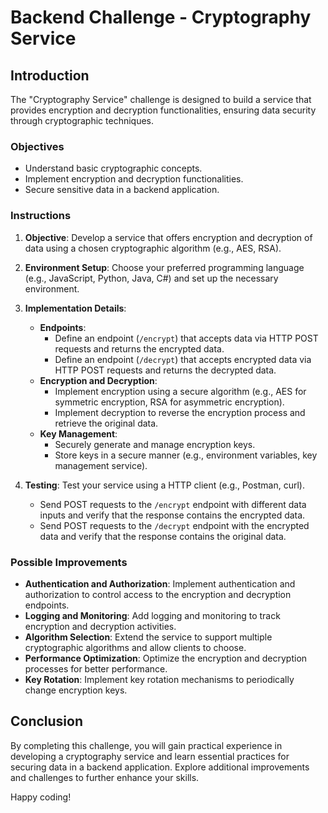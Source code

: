 # Backend Challenge - Cryptography Service

## Introduction

The "Cryptography Service" challenge is designed to build a service that provides encryption and decryption functionalities, ensuring data security through cryptographic techniques.

### Objectives

- Understand basic cryptographic concepts.
- Implement encryption and decryption functionalities.
- Secure sensitive data in a backend application.

### Instructions

1. **Objective**: Develop a service that offers encryption and decryption of data using a chosen cryptographic algorithm (e.g., AES, RSA).

2. **Environment Setup**: Choose your preferred programming language (e.g., JavaScript, Python, Java, C#) and set up the necessary environment.

3. **Implementation Details**:
   - **Endpoints**:
     - Define an endpoint (`/encrypt`) that accepts data via HTTP POST requests and returns the encrypted data.
     - Define an endpoint (`/decrypt`) that accepts encrypted data via HTTP POST requests and returns the decrypted data.
   - **Encryption and Decryption**:
     - Implement encryption using a secure algorithm (e.g., AES for symmetric encryption, RSA for asymmetric encryption).
     - Implement decryption to reverse the encryption process and retrieve the original data.
   - **Key Management**:
     - Securely generate and manage encryption keys.
     - Store keys in a secure manner (e.g., environment variables, key management service).

4. **Testing**: Test your service using a HTTP client (e.g., Postman, curl).
   - Send POST requests to the `/encrypt` endpoint with different data inputs and verify that the response contains the encrypted data.
   - Send POST requests to the `/decrypt` endpoint with the encrypted data and verify that the response contains the original data.

### Possible Improvements

- **Authentication and Authorization**: Implement authentication and authorization to control access to the encryption and decryption endpoints.
- **Logging and Monitoring**: Add logging and monitoring to track encryption and decryption activities.
- **Algorithm Selection**: Extend the service to support multiple cryptographic algorithms and allow clients to choose.
- **Performance Optimization**: Optimize the encryption and decryption processes for better performance.
- **Key Rotation**: Implement key rotation mechanisms to periodically change encryption keys.

## Conclusion

By completing this challenge, you will gain practical experience in developing a cryptography service and learn essential practices for securing data in a backend application. Explore additional improvements and challenges to further enhance your skills.

Happy coding!
